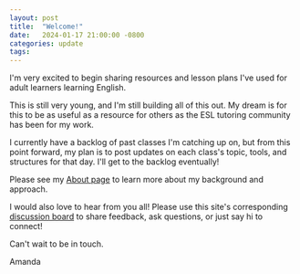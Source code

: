 ```yaml
---
layout: post
title:  "Welcome!"
date:   2024-01-17 21:00:00 -0800
categories: update
tags: 
---
```


I'm very excited to begin sharing resources and lesson plans I've used for adult learners learning English.

This is still very young, and I'm still building all of this out. My dream is for this to be as useful as a resource for others as the ESL tutoring community has been for my work.

I currently have a backlog of past classes I'm catching up on, but from this point forward, my plan is to post updates on each class's topic, tools, and structures for that day. I'll get to the backlog eventually!

Please see my [About page](https://amandachahn.github.io/esl/about) to learn more about my background and approach.

I would also love to hear from you all! Please use this site's corresponding [discussion board](https://github.com/amandachahn/esl/discussions) to share feedback, ask questions, or just say hi to connect!

Can't wait to be in touch.

Amanda